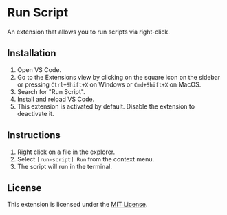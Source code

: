 # Run Script

An extension that allows you to run scripts via right-click.

## Installation

1. Open VS Code.
2. Go to the Extensions view by clicking on the square icon on the sidebar or pressing `Ctrl+Shift+X` on Windows or `Cmd+Shift+X` on MacOS.
3. Search for "Run Script".
4. Install and reload VS Code.
5. This extension is activated by default. Disable the extension to deactivate it.

## Instructions

1. Right click on a file in the explorer.
2. Select `[run-script] Run` from the context menu.
3. The script will run in the terminal.

## License

This extension is licensed under the [MIT License](LICENSE).
